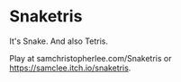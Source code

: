 # Snaketris
It's Snake. And also Tetris.

Play at samchristopherlee.com/Snaketris or https://samclee.itch.io/snaketris.
